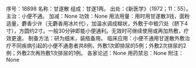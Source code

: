 序号：18898
名称：甘遂散
组成：甘遂1两。
出处：《新医学》（1972；11：55）。
主治：小便不通。
加减：None
功效：None
用法用量：用时用甘遂散3钱，面粉适量，麝香少许（无麝香用冰片代），加温水调成糊状，外敷于中极穴处（脐下4寸），方圆约2寸。一般30分钟即能小便通利。无效时可继续使用或再加热敷，疗效更速。
制备方法：研为细末，装瓶备用。
临床应用：小便不通用甘遂散外敷治疗不同疾病引起的小便不通患者共8例，外敷1次即排尿的5例；外敷2次排尿的2例；外敷2次再热敷1次排尿的1例。
各家论述：None
用药禁忌：None
附注：None
